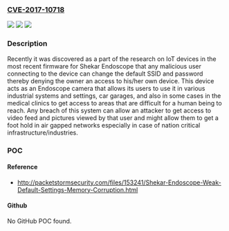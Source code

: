 ### [CVE-2017-10718](https://cve.mitre.org/cgi-bin/cvename.cgi?name=CVE-2017-10718)
![](https://img.shields.io/static/v1?label=Product&message=n%2Fa&color=blue)
![](https://img.shields.io/static/v1?label=Version&message=n%2Fa&color=blue)
![](https://img.shields.io/static/v1?label=Vulnerability&message=n%2Fa&color=brighgreen)

### Description

Recently it was discovered as a part of the research on IoT devices in the most recent firmware for Shekar Endoscope that any malicious user connecting to the device can change the default SSID and password thereby denying the owner an access to his/her own device. This device acts as an Endoscope camera that allows its users to use it in various industrial systems and settings, car garages, and also in some cases in the medical clinics to get access to areas that are difficult for a human being to reach. Any breach of this system can allow an attacker to get access to video feed and pictures viewed by that user and might allow them to get a foot hold in air gapped networks especially in case of nation critical infrastructure/industries.

### POC

#### Reference
- http://packetstormsecurity.com/files/153241/Shekar-Endoscope-Weak-Default-Settings-Memory-Corruption.html

#### Github
No GitHub POC found.

